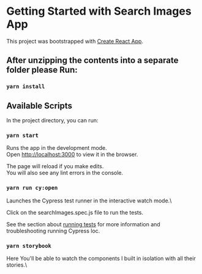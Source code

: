 # Getting Started with Search Images App

This project was bootstrapped with [Create React App](https://github.com/facebook/create-react-app).

## After unzipping the contents into a separate folder please Run:

### `yarn install`

## Available Scripts

In the project directory, you can run:

### `yarn start`

Runs the app in the development mode.\
Open [http://localhost:3000](http://localhost:3000) to view it in the browser.

The page will reload if you make edits.\
You will also see any lint errors in the console.

### `yarn run cy:open`

Launches the Cypress test runner in the interactive watch mode.\

Click on the searchImages.spec.js file to run the tests.

See the section about [running tests](https://docs.cypress.io/guides/getting-started/installing-cypress) for more information and troubleshooting running Cypress loc.

### `yarn storybook`

Here You'll be able to watch the components I built in isolation with all their stories.\
